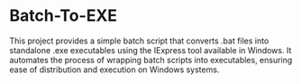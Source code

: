 # Batch-To-EXE
This project provides a simple batch script that converts .bat files into standalone .exe executables using the IExpress tool available in Windows. It automates the process of wrapping batch scripts into executables, ensuring ease of distribution and execution on Windows systems.
